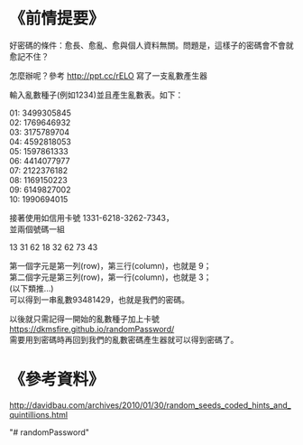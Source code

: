 # 《前情提要》

好密碼的條件：愈長、愈亂、愈與個人資料無關。問題是，這樣子的密碼會不會就愈記不住？

怎麼辦呢？參考 http://ppt.cc/rELO 寫了一支亂數產生器

輸入亂數種子(例如1234)並且產生亂數表。如下：

01: 3499305845 <br>
02: 1769646932 <br>
03: 3175789704 <br>
04: 4592818053 <br>
05: 1597861333 <br>
06: 4414077977 <br>
07: 2122376182 <br>
08: 1169150223 <br>
09: 6149827002 <br>
10: 1990694015 <br>

接著使用如信用卡號 1331-6218-3262-7343，  
並兩個號碼一組  

13 31 62 18 32 62 73 43

第一個字元是第一列(row)，第三行(column)，也就是 9； <br>
第二個字元是第三列(row)，第一行(column)，也就是 3； <br>
(以下類推...) <br>
可以得到一串亂數93481429，也就是我們的密碼。

以後就只需記得一開始的亂數種子加上卡號  
https://dkmsfire.github.io/randomPassword/  
需要用到密碼時再回到我們的亂數密碼產生器就可以得到密碼了。  

# 《參考資料》
http://davidbau.com/archives/2010/01/30/random_seeds_coded_hints_and_quintillions.html

"# randomPassword" 
